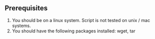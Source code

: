 ## Prerequisites

1. You should be on a linux system. Script is not tested on unix / mac systems.
2. You should have the following packages installed: wget, tar
